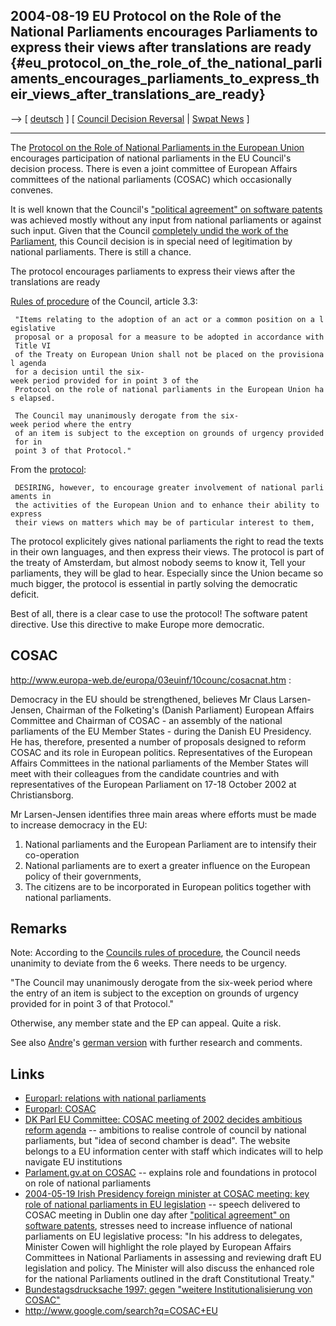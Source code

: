 ## 2004-08-19 EU Protocol on the Role of the National Parliaments encourages Parliaments to express their views after translations are ready {#eu_protocol_on_the_role_of_the_national_parliaments_encourages_parliaments_to_express_their_views_after_translations_are_ready}

\--\> \[ [ deutsch](Parlprot0408De "wikilink") \] \[ [ Council Decision
Reversal](ConsReversEn "wikilink") \| [ Swpat
News](SwpatcninoEn "wikilink") \]

------------------------------------------------------------------------

The [Protocol on the Role of National Parliaments in the European
Union](http://europa.eu.int/eur-lex/en/treaties/selected/livre305.html "wikilink")
encourages participation of national parliaments in the EU Council\'s
decision process. There is even a joint committee of European Affairs
committees of the national parliaments (COSAC) which occasionally
convenes.

It is well known that the Council\'s [ \"political agreement\" on
software patents](Cons040518En "wikilink") was achieved mostly without
any input from national parliaments or against such input. Given that
the Council [completely undid the work of the
Parliament](http://swpat.ffii.org/papers/europarl0309/tabl04/ "wikilink"),
this Council decision is in special need of legitimation by national
parliaments. There is still a chance.

The protocol encourages parliaments to express their views after the
translations are ready

[Rules of
procedure](http://ue.eu.int/uedocs/cms_data/docs/2004/6/21/Councils%20rules%20of%20procedure.pdf "wikilink")
of the Council, article 3.3:

` "Items relating to the adoption of an act or a common position on a legislative `\
` proposal or a proposal for a measure to be adopted in accordance with Title VI `\
` of the Treaty on European Union shall not be placed on the provisional agenda `\
` for a decision until the six-week period provided for in point 3 of the`\
` Protocol on the role of national parliaments in the European Union has elapsed.`

` The Council may unanimously derogate from the six-week period where the entry `\
` of an item is subject to the exception on grounds of urgency provided for in `\
` point 3 of that Protocol."`

From the
[protocol](http://europa.eu.int/eur-lex/en/treaties/selected/livre305.html "wikilink"):

` DESIRING, however, to encourage greater involvement of national parliaments in `\
` the activities of the European Union and to enhance their ability to express `\
` their views on matters which may be of particular interest to them,`

The protocol explicitely gives national parliaments the right to read
the texts in their own languages, and then express their views. The
protocol is part of the treaty of Amsterdam, but almost nobody seems to
know it, Tell your parliaments, they will be glad to hear. Especially
since the Union became so much bigger, the protocol is essential in
partly solving the democratic deficit.

Best of all, there is a clear case to use the protocol! The software
patent directive. Use this directive to make Europe more democratic.

## COSAC

<http://www.europa-web.de/europa/03euinf/10counc/cosacnat.htm> :

Democracy in the EU should be strengthened, believes Mr Claus
Larsen-Jensen, Chairman of the Folketing\'s (Danish Parliament) European
Affairs Committee and Chairman of COSAC - an assembly of the national
parliaments of the EU Member States - during the Danish EU Presidency.
He has, therefore, presented a number of proposals designed to reform
COSAC and its role in European politics. Representatives of the European
Affairs Committees in the national parliaments of the Member States will
meet with their colleagues from the candidate countries and with
representatives of the European Parliament on 17-18 October 2002 at
Christiansborg.

Mr Larsen-Jensen identifies three main areas where efforts must be made
to increase democracy in the EU:

1.  National parliaments and the European Parliament are to intensify
    their co-operation
2.  National parliaments are to exert a greater influence on the
    European policy of their governments,
3.  The citizens are to be incorporated in European politics together
    with national parliaments.

## Remarks

Note: According to the [Councils rules of
procedure](http://ue.eu.int/uedocs/cms_data/docs/2004/6/21/Councils%20rules%20of%20procedure.pdf "wikilink"),
the Council needs unanimity to deviate from the 6 weeks. There needs to
be urgency.

\"The Council may unanimously derogate from the six-week period where
the entry of an item is subject to the exception on grounds of urgency
provided for in point 3 of that Protocol.\"

Otherwise, any member state and the EP can appeal. Quite a risk.

See also [ Andre](AndreRebentischDe "wikilink")\'s [ german
version](Parlprot0408De "wikilink") with further research and comments.

## Links

-   [Europarl: relations with national
    parliaments](http://www.europarl.eu.int/natparl/default_en.htm "wikilink")
-   [Europarl: COSAC](http://www.cosac.org/en/ "wikilink")
-   [DK Parl EU Committee: COSAC meeting of 2002 decides ambitious
    reform
    agenda](http://www.eu-oplysningen.dk/nyheder/euo/medie/ft/presse014/ "wikilink")
    \-- ambitions to realise controle of council by national
    parliaments, but \"idea of second chamber is dead\". The website
    belongs to a EU information center with staff which indicates will
    to help navigate EU institutions
-   [Parlament.gv.at on
    COSAC](http://www.parlament.gv.at/portal/page?_pageid=1033,658148&_dad=portal&_schema=PORTAL "wikilink")
    \-- explains role and foundations in protocol on role of national
    parliaments
-   [2004-05-19 Irish Presidency foreign minister at COSAC meeting: key
    role of national parliaments in EU
    legislation](http://www.eu2004.ie/templates/news.asp?sNavlocator=66&list_id=720 "wikilink")
    \-- speech delivered to COSAC meeting in Dublin one day after [
    \"political agreement\" on software
    patents](Cons040518En "wikilink"), stresses need to increase
    influence of national parliaments on EU legislative process: \"In
    his address to delegates, Minister Cowen will highlight the role
    played by European Affairs Committees in National Parliaments in
    assessing and reviewing draft EU legislation and policy. The
    Minister will also discuss the enhanced role for the national
    Parliaments outlined in the draft Constitutional Treaty.\"
-   [Bundestagsdrucksache 1997: gegen \"weitere Institutionalisierung
    von
    COSAC\"](http://www.bundestag.de/parlament/gremien15/a20/cosac/cosac_14.html "wikilink")
-   <http://www.google.com/search?q=COSAC+EU>
